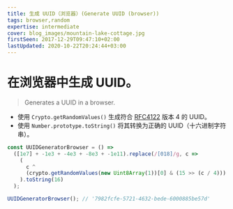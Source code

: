 ```yaml
---
title: 生成 UUID（浏览器）(Generate UUID (browser))
tags: browser,random
expertise: intermediate
cover: blog_images/mountain-lake-cottage.jpg
firstSeen: 2017-12-29T09:47:10+02:00
lastUpdated: 2020-10-22T20:24:44+03:00
---
```


# 在浏览器中生成 UUID。
> Generates a UUID in a browser.

- 使用 `Crypto.getRandomValues()` 生成符合 [RFC4122](https://www.ietf.org/rfc/rfc4122.txt) 版本 4 的 UUID。
- 使用 `Number.prototype.toString()` 将其转换为正确的 UUID（十六进制字符串）。

```js
const UUIDGeneratorBrowser = () =>
  ([1e7] + -1e3 + -4e3 + -8e3 + -1e11).replace(/[018]/g, c =>
    (
      c ^
      (crypto.getRandomValues(new Uint8Array(1))[0] & (15 >> (c / 4)))
    ).toString(16)
  );
```

```js
UUIDGeneratorBrowser(); // '7982fcfe-5721-4632-bede-6000885be57d'
```
